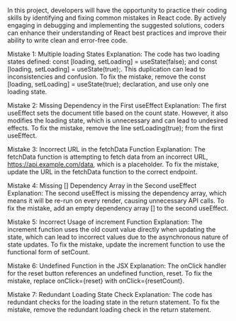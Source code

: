 
In this project, developers will have the
opportunity to practice their coding skills
by identifying and fixing common mistakes
in React code. By actively engaging in
debugging and implementing the suggested 
solutions, coders can enhance their
understanding of React best practices and
improve their ability to write clean
and error-free code.

Mistake 1: Multiple loading States
Explanation: The code has two loading 
states defined: const [loading, setLoading]
= useState(false); and const
[loading, setLoading] = useState(true);.
This duplication can lead to
inconsistencies and confusion.
To fix the mistake, remove the const
[loading, setLoading] = useState(true);
declaration, and use only one loading state.

Mistake 2: Missing Dependency in the
First useEffect
Explanation: The first useEffect sets the
document title based on the count state.
However, it also modifies the loading state,
which is unnecessary and can lead to
undesired effects.
To fix the mistake, remove the line 
setLoading(true); from the first useEffect.

Mistake 3: Incorrect URL in the
fetchData Function
Explanation: The fetchData function is
attempting to fetch data from an incorrect
URL, https://api.example.com/data,
which is a placeholder.
To fix the mistake, update the URL in
the fetchData function to the
correct endpoint.

Mistake 4: Missing [] Dependency Array
in the Second useEffect
Explanation: The second useEffect is
missing the dependency array, which means
it will be re-run on every render,
causing unnecessary API calls.
To fix the mistake, add an empty
dependency array [] to the
second useEffect.

Mistake 5: Incorrect Usage of 
increment Function
Explanation: The increment function uses
the old count value directly when
updating the state, which can lead to
incorrect values due to the asynchronous
nature of state updates.
To fix the mistake, update the increment
function to use the functional
form of setCount.

Mistake 6: Undefined Function in the JSX
Explanation: The onClick handler for the
reset button references an undefined
function, reset.
To fix the mistake, replace
onClick={reset} with onClick={resetCount}.

Mistake 7: Redundant Loading State Check
Explanation: The code has redundant 
checks for the loading state in the
return statement.
To fix the mistake, remove the redundant
loading check in the return statement.



